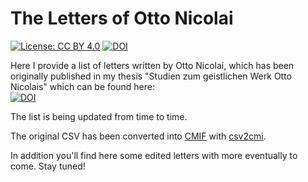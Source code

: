 # The Letters of Otto Nicolai 
[![License: CC BY 4.0](https://img.shields.io/badge/License-CC%20BY%204.0-lightgrey.svg)](https://creativecommons.org/licenses/by/4.0/)
[![DOI](https://zenodo.org/badge/DOI/10.5281/zenodo.1195470.svg)](https://doi.org/10.5281/zenodo.1195470) 


Here I provide a list of letters written by Otto Nicolai, which has been originally published in my thesis "Studien zum geistlichen Werk Otto Nicolais" which can be found here:  
[![DOI](https://zenodo.org/badge/DOI/10.14279/depositonce-4210.svg)](https://doi.org/10.14279/depositonce-4210)  

The list is being updated from time to time.

The original CSV has been converted into [CMIF](https://github.com/TEI-Correspondence-SIG/CMIF/) with [csv2cmi](https://github.com/saw-leipzig/csv2cmi).

In addition you'll find here some edited letters with more eventually to come. Stay tuned!
